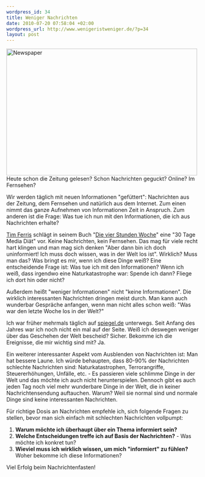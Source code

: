 ```yaml
--- 
wordpress_id: 34
title: Weniger Nachrichten
date: 2010-07-20 07:58:04 +02:00
wordpress_url: http://www.wenigeristweniger.de/?p=34
layout: post
---
```

<div class="center"><a href="http://www.flickr.com/photos/9619972@N08/2781329487/"><img src="http://www.wenigeristweniger.de/wp-content/uploads/2010/07/2781329487_ba20fd6005.jpeg" alt="Newspaper" title="2781329487_ba20fd6005" width="500" height="333" class="aligncenter size-full wp-image-238" /></a></div>
Heute schon die Zeitung gelesen? Schon Nachrichten geguckt? Online? Im Fernsehen?

Wir werden täglich mit neuen Informationen "gefüttert": Nachrichten aus der Zeitung, dem Fernsehen und natürlich aus dem Internet. Zum einen nimmt das ganze Aufnehmen von Informationen Zeit in Anspruch. Zum anderen ist die Frage: Was tue ich nun mit den Informationen, die ich aus Nachrichten erhalte?

<a href="http://www.fourhourworkweek.com/blog/">Tim Ferris</a> schlägt in seinem Buch "<a href="http://www.amazon.de/exec/obidos/ASIN/3430200512/hendrvolkm-21">Die vier Stunden Woche</a>" eine "30 Tage Media Diät" vor. Keine Nachrichten, kein Fernsehen. Das mag für viele recht hart klingen und man mag sich denken "Aber dann bin ich doch uninformiert! Ich muss doch wissen, was in der Welt los ist". Wirklich? Muss man das? Was bringt es mir, wenn ich diese Dinge weiß? Eine entscheidende Frage ist: Was tue ich mit den Informationen? Wenn ich weiß, dass irgendwo eine Naturkatastrophe war: Spende ich dann? Fliege ich dort hin oder nicht?

Außerdem heißt "weniger Informationen" nicht "keine Informationen". Die wirklich interessanten Nachrichten dringen meist durch. Man kann auch wunderbar Gespräche anfangen, wenn man nicht alles schon weiß: "Was war den letzte Woche los in der Welt?"

Ich war früher mehrmals täglich auf <a href="http://www.spiegel.de">spiegel.de</a> unterwegs. Seit Anfang des Jahres war ich noch nicht ein mal auf der Seite. Weiß ich deswegen weniger über das Geschehen der Welt bescheid? Sicher. Bekomme ich die Ereignisse, die mir wichtig sind mit? Ja.

Ein weiterer interessanter Aspekt vom Ausblenden von Nachrichten ist: Man hat bessere Laune. Ich würde behaupten, dass 80-90% der Nachrichten schlechte Nachrichten sind: Naturkatastrophen, Terrorangriffe, Steuererhöhungen, Unfälle, etc. - Es passieren viele schlimme Dinge in der Welt und das möchte ich auch nicht herunterspielen. Dennoch gibt es auch jeden Tag noch viel mehr wunderbare Dinge in der Welt, die in keiner Nachrichtensendung auftauchen. Warum? Weil sie normal sind und normale Dinge sind keine interessanten Nachrichten.

Für richtige Dosis an Nachrichten empfehle ich, sich folgende Fragen zu stellen, bevor man sich einfach mit schlechten Nachrichten vollpumpt:
<ol>
	<li><strong>Warum möchte ich überhaupt über ein Thema informiert sein?</strong></li>
	<li><strong>Welche Entscheidungen treffe ich auf Basis der Nachrichten?</strong> - Was möchte ich konkret tun?</li>
	<li><strong>Wieviel muss ich wirklich wissen, um mich "informiert" zu fühlen?</strong> Woher bekomme ich diese Informationen?</li>
</ol>
Viel Erfolg beim Nachrichtenfasten!
